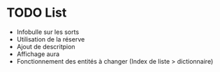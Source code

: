 # TODO List

- Infobulle sur les sorts
- Utilisation de la réserve
- Ajout de descritpion
- Affichage aura
- Fonctionnement des entités à changer (Index de liste > dictionnaire)